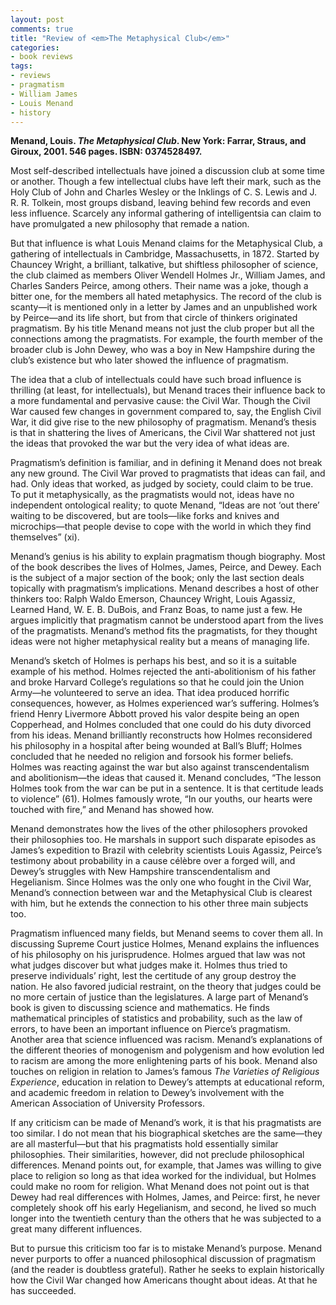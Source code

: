 ```yaml
---
layout: post
comments: true
title: "Review of <em>The Metaphysical Club</em>"
categories:
- book reviews
tags:
- reviews
- pragmatism
- William James
- Louis Menand
- history
---
```


**Menand, Louis. _The Metaphysical Club_. New York: Farrar, Straus, and
Giroux, 2001. 546 pages. ISBN: 0374528497.**

<!--more-->

Most self-described intellectuals have joined a discussion club at some
time or another. Though a few intellectual clubs have left their mark,
such as the Holy Club of John and Charles Wesley or the Inklings of C.
S. Lewis and J. R. R. Tolkein, most groups disband, leaving behind few
records and even less influence. Scarcely any informal gathering of
intelligentsia can claim to have promulgated a new philosophy that
remade a nation.

But that influence is what Louis Menand claims for the Metaphysical
Club, a gathering of intellectuals in Cambridge, Massachusetts, in 1872.
Started by Chauncey Wright, a brilliant, talkative, but shiftless
philosopher of science, the club claimed as members Oliver Wendell
Holmes Jr., William James, and Charles Sanders Peirce, among others.
Their name was a joke, though a bitter one, for the members all hated
metaphysics. The record of the club is scanty—it is mentioned only in a
letter by James and an unpublished work by Peirce—and its life short,
but from that circle of thinkers originated pragmatism. By his title
Menand means not just the club proper but all the connections among the
pragmatists. For example, the fourth member of the broader club is John
Dewey, who was a boy in New Hampshire during the club’s existence but
who later showed the influence of pragmatism.

The idea that a club of intellectuals could have such broad influence is
thrilling (at least, for intellectuals), but Menand traces their
influence back to a more fundamental and pervasive cause: the Civil War.
Though the Civil War caused few changes in government compared to, say,
the English Civil War, it did give rise to the new philosophy of
pragmatism. Menand’s thesis is that in shattering the lives of
Americans, the Civil War shattered not just the ideas that provoked the
war but the very idea of what ideas are.

Pragmatism’s definition is familiar, and in defining it Menand does not
break any new ground. The Civil War proved to pragmatists that ideas can
fail, and had. Only ideas that worked, as judged by society, could claim
to be true. To put it metaphysically, as the pragmatists would not,
ideas have no independent ontological reality; to quote Menand, “Ideas
are not ‘out there’ waiting to be discovered, but are tools—like forks
and knives and microchips—that people devise to cope with the world in
which they find themselves” (xi).

Menand’s genius is his ability to explain pragmatism though biography.
Most of the book describes the lives of Holmes, James, Peirce, and
Dewey. Each is the subject of a major section of the book; only the last
section deals topically with pragmatism’s implications. Menand describes
a host of other thinkers too: Ralph Waldo Emerson, Chauncey Wright,
Louis Agassiz, Learned Hand, W. E. B. DuBois, and Franz Boas, to name
just a few. He argues implicitly that pragmatism cannot be understood
apart from the lives of the pragmatists. Menand’s method fits the
pragmatists, for they thought ideas were not higher metaphysical reality
but a means of managing life.

Menand’s sketch of Holmes is perhaps his best, and so it is a suitable
example of his method. Holmes rejected the anti-abolitionism of his
father and broke Harvard College’s regulations so that he could join the
Union Army—he volunteered to serve an idea. That idea produced horrific
consequences, however, as Holmes experienced war’s suffering. Holmes’s
friend Henry Livermore Abbott proved his valor despite being an open
Copperhead, and Holmes concluded that one could do his duty divorced
from his ideas. Menand brilliantly reconstructs how Holmes reconsidered
his philosophy in a hospital after being wounded at Ball’s Bluff; Holmes
concluded that he needed no religion and forsook his former beliefs.
Holmes was reacting against the war but also against transcendentalism
and abolitionism—the ideas that caused it. Menand concludes, “The lesson
Holmes took from the war can be put in a sentence. It is that certitude
leads to violence” (61). Holmes famously wrote, “In our youths, our
hearts were touched with fire,” and Menand has showed how.

Menand demonstrates how the lives of the other philosophers provoked
their philosophies too. He marshals in support such disparate episodes
as James’s expedition to Brazil with celebrity scientists Louis Agassiz,
Peirce’s testimony about probability in a cause célèbre over a forged
will, and Dewey’s struggles with New Hampshire transcendentalism and
Hegelianism. Since Holmes was the only one who fought in the Civil War,
Menand’s connection between war and the Metaphysical Club is clearest
with him, but he extends the connection to his other three main subjects
too.

Pragmatism influenced many fields, but Menand seems to cover them all.
In discussing Supreme Court justice Holmes, Menand explains the
influences of his philosophy on his jurisprudence. Holmes argued that
law was not what judges discover but what judges make it. Holmes thus
tried to preserve individuals’ right, lest the certitude of any group
destroy the nation. He also favored judicial restraint, on the theory
that judges could be no more certain of justice than the legislatures. A
large part of Menand’s book is given to discussing science and
mathematics. He finds mathematical principles of statistics and
probability, such as the law of errors, to have been an important
influence on Pierce’s pragmatism. Another area that science influenced
was racism. Menand’s explanations of the different theories of
monogenism and polygenism and how evolution led to racism are among the
more enlightening parts of his book. Menand also touches on religion in
relation to James’s famous *The Varieties of Religious Experience*,
education in relation to Dewey’s attempts at educational reform, and
academic freedom in relation to Dewey’s involvement with the American
Association of University Professors.

If any criticism can be made of Menand’s work, it is that his
pragmatists are too similar. I do not mean that his biographical
sketches are the same—they are all masterful—but that his pragmatists
hold essentially similar philosophies. Their similarities, however, did
not preclude philosophical differences. Menand points out, for example,
that James was willing to give place to religion so long as that idea
worked for the individual, but Holmes could make no room for religion.
What Menand does not point out is that Dewey had real differences with
Holmes, James, and Peirce: first, he never completely shook off his
early Hegelianism, and second, he lived so much longer into the
twentieth century than the others that he was subjected to a great many
different influences.

But to pursue this criticism too far is to mistake Menand’s purpose.
Menand never purports to offer a nuanced philosophical discussion of
pragmatism (and the reader is doubtless grateful). Rather he seeks to
explain historically how the Civil War changed how Americans thought
about ideas. At that he has succeeded.

